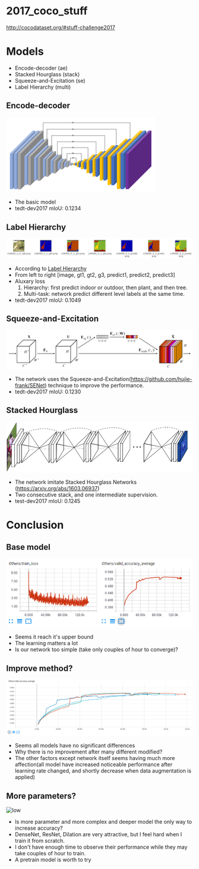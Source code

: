 # 2017_coco_stuff
http://cocodataset.org/#stuff-challenge2017

# Models
- Encode-decoder (ae)
- Stacked Hourglass (stack)
- Squeeze-and-Excitation (se)
- Label Hierarchy (multi)

## Encode-decoder
<img src="src/ae.png" width="400">

- The basic model
- tedt-dev2017 mIoU: 0.1234

## Label Hierarchy
<img src="src/multi.png">

- According to [Label Hierarchy](https://github.com/nightrome/cocostuff#label-hierarchy)
- From left to right [image, gt1, gt2, g3, predict1, predict2, predict3]
- Aluxary loss
    1. Hierarchy: first predict indoor or outdoor, then plant, and then tree.
    2. Multi-task: network predict different level labels at the same time.
- tedt-dev2017 mIoU: 0.1049 
    
## Squeeze-and-Excitation
<img src="src/se.png"  width="600">

- The network uses the Squeeze-and-Excitation(https://github.com/hujie-frank/SENet) technique to improve the performance.
- tedt-dev2017 mIoU:  0.1230 

## Stacked Hourglass
<img src="src/stack.png"  width="600">

- The network imitate Stacked Hourglass Networks (https://arxiv.org/abs/1603.06937)
- Two consecutive stack, and one intermediate supervision.
- test-dev2017 mIoU: 0.1245 


# Conclusion
## Base model
![Encode-decoder](src/ae_loss.png)

- Seems it reach it's upper bound
- The learning matters a lot
- Is our network too simple (take only couples of hour to converge)?
## Improve method?

![loss](src/loss.png)

- Seems all models have no significant differences
- Why there is no improvement after many different modified?
- The other factors except network itself seems having much more affection(all model have increased noticeable performance
 after learning rate changed, and shortly decrease when data augmentation is applied)
 
## More parameters?
![low](src/low.png)
 
- Is more parameter and more complex and deeper model the only way to increase accuracy?
- DenseNet, ResNet, Dilation are very attractive, but I feel hard when I train it from scratch.
- I don't have enough time to observe their performance while they may take couples of hour to train.
- A pretrain model is worth to try   

